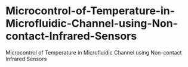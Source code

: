 # Microcontrol-of-Temperature-in-Microfluidic-Channel-using-Non-contact-Infrared-Sensors
Microcontrol of Temperature in Microfluidic Channel using Non-contact Infrared Sensors
